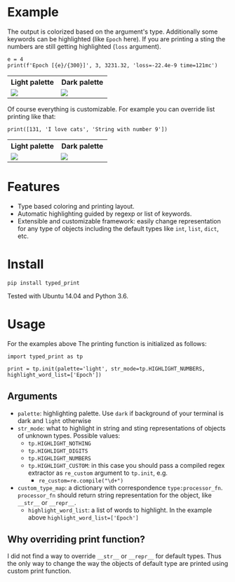 # Example
The output is colorized based on the argument's type. Additionally some keywords can be highlighted (like `Epoch` here). If you are printing a sting the numbers are still getting highlighted (`loss` argument).
```
e = 4
print(f'Epoch [{e}/{300}]', 3, 3231.32, 'loss=-22.4e-9 time=121mc')
```
<table style="border-width:0px; width:100%">
  <th>Light palette</th>
  <th>Dark palette</th>
  <tr>
    <td width=50%><img src="https://raw.githubusercontent.com/DmitryUlyanov/dmitryulyanov.github.io/master/assets/typed_print/args_light.png"/></td>
    <td width=50%><img src="https://raw.githubusercontent.com/DmitryUlyanov/dmitryulyanov.github.io/master/assets/typed_print/args_dark.png"/></td>
  </tr>
</table>


Of course everything is customizable. For example you can override list printing like that:
```
print([131, 'I love cats', 'String with number 9'])
```
<table style="border-width:0px; width:100%">
  <th>Light palette</th>
  <th>Dark palette</th>
  <tr>
    <td width=50%><img src="https://raw.githubusercontent.com/DmitryUlyanov/dmitryulyanov.github.io/master/assets/typed_print/list_light.png"/></td>
    <td width=50%><img src="https://raw.githubusercontent.com/DmitryUlyanov/dmitryulyanov.github.io/master/assets/typed_print/list_dark.png"/></td>
  </tr>
</table>


# Features

- Type based coloring and printing layout.
- Automatic highlighting guided by regexp or list of keywords.
- Extensible and customizable framework: easily change representation for any type of objects including the default types like `int`, `list`, `dict`, etc.

# Install

```
pip install typed_print
```

Tested with Ubuntu 14.04 and Python 3.6.

# Usage

For the examples above The printing function is initialized as follows:
```
import typed_print as tp

print = tp.init(palette='light', str_mode=tp.HIGHLIGHT_NUMBERS, highlight_word_list=['Epoch'])
```

## Arguments

- `palette`: highlighting palette. Use `dark` if background of your terminal is dark and `light` otherwise
- `str_mode`: what to highlight in string and sting representations of objects of unknown types. Possible values:
  - `tp.HIGHLIGHT_NOTHING`
  - `tp.HIGHLIGHT_DIGITS`
  - `tp.HIGHLIGHT_NUMBERS`
  - `tp.HIGHLIGHT_CUSTOM`: in this case you should pass a compiled regex extractor as `re_custom` argument to `tp.init`, e.g.
    - `re_custom=re.compile("\d+")`
- `custom_type_map`: a dictionary with correspondence `type:processor_fn`. `processor_fn` should return string representation for the object, like `__str__` or `__repr__`.
  - `highlight_word_list`: a list of words to highlight. In the example above `highlight_word_list=['Epoch']`

## Why overriding print function?
 I did not find a way to override  `__str__` or `__repr__` for default types. Thus the only way to change the way the objects of default type are printed using custom print function.
